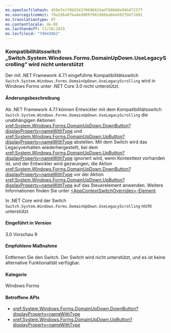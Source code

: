 ```yaml
---
ms.openlocfilehash: 459e7e1f0b5543f069682dadf60668e94b472377
ms.sourcegitcommit: 79a2d6a07ba4ed08979819666a0ee6927bbf1b01
ms.translationtype: HT
ms.contentlocale: de-DE
ms.lasthandoff: 11/28/2019
ms.locfileid: "74643862"
---
```

### <a name="switchsystemwindowsformsdomainupdownuselegacyscrolling-compatibility-switch-not-supported"></a>Kompatibilitätsswitch „Switch.System.Windows.Forms.DomainUpDown.UseLegacyScrolling“ wird nicht unterstützt

Der mit .NET Framework 4.7.1 eingeführte Kompatibilitätsswitch `Switch.System.Windows.Forms.DomainUpDown.UseLegacyScrolling` wird in Windows Forms unter .NET Core 3.0 nicht unterstützt.

#### <a name="change-description"></a>Änderungsbeschreibung

Ab .NET Framework 4.7.1 können Entwickler mit dem Kompatibilitätsswitch `Switch.System.Windows.Forms.DomainUpDown.UseLegacyScrolling` die unabhängigen Aktionen <xref:System.Windows.Forms.DomainUpDown.DownButton?displayProperty=nameWithType> und <xref:System.Windows.Forms.DomainUpDown.UpButton?displayProperty=nameWithType> abstellen. Mit dem Switch wird das Legacyverhalten wiederhergestellt, bei dem <xref:System.Windows.Forms.DomainUpDown.UpButton?displayProperty=nameWithType> ignoriert wird, wenn Kontexttext vorhanden ist, und der Entwickler wird gezwungen, die Aktion <xref:System.Windows.Forms.DomainUpDown.DownButton?displayProperty=nameWithType> vor der Aktion <xref:System.Windows.Forms.DomainUpDown.UpButton?displayProperty=nameWithType> auf das Steuerelement anwenden. Weitere Informationen finden Sie unter [\<AppContextSwitchOverrides>-Element](~/docs/framework/configure-apps/file-schema/runtime/appcontextswitchoverrides-element.md).

In .NET Core wird der Switch `Switch.System.Windows.Forms.DomainUpDown.UseLegacyScrolling` nicht unterstützt.

#### <a name="version-introduced"></a>Eingeführt in Version

3.0 Vorschau 9

#### <a name="recommended-action"></a>Empfohlene Maßnahme

Entfernen Sie den Switch. Der Switch wird nicht unterstützt, und es ist keine alternative Funktionalität verfügbar.

#### <a name="category"></a>Kategorie

Windows Forms

#### <a name="affected-apis"></a>Betroffene APIs

- <xref:System.Windows.Forms.DomainUpDown.DownButton?displayProperty=nameWithType>
- <xref:System.Windows.Forms.DomainUpDown.UpButton?displayProperty=nameWithType>

<!-- 

### Affected APIs

- `M:System.Windows.Forms.DomainUpDown.DownButton`
- `M:System.Windows.Forms.DomainUpDown.UpButton`

-->
